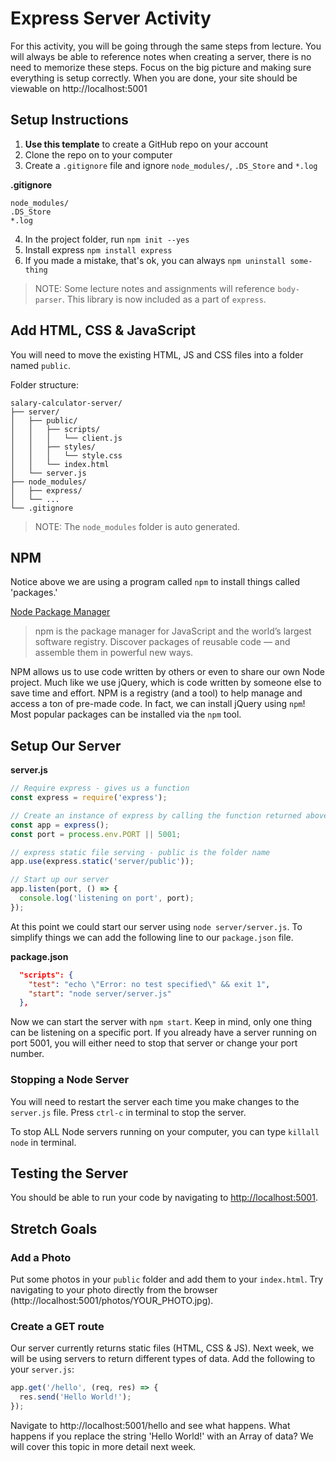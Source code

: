 # Express Server Activity

For this activity, you will be going through the same steps from lecture. You will always be able to reference notes when creating a server, there is no need to memorize these steps. Focus on the big picture and making sure everything is setup correctly. When you are done, your site should be viewable on http://localhost:5001


## Setup Instructions

1. **Use this template** to create a GitHub repo on your account
2. Clone the repo on to your computer
3. Create a `.gitignore` file and ignore `node_modules/`, `.DS_Store` and `*.log`
  
  **.gitignore**

  ```
  node_modules/
  .DS_Store
  *.log
  ```

4. In the project folder, run `npm init --yes`
5. Install express `npm install express`
6. If you made a mistake, that's ok, you can always `npm uninstall some-thing`

> NOTE: Some lecture notes and assignments will reference `body-parser`. This library is now included as a part of `express`.

## Add HTML, CSS & JavaScript

You will need to move the existing HTML, JS and CSS files into a folder named `public`.

Folder structure:

  ```
  salary-calculator-server/
  ├── server/
  │   ├── public/
  │   │   ├── scripts/
  │   │   │   └── client.js
  │   │   ├── styles/
  │   │   │   └── style.css
  │   │   └── index.html
  │   └── server.js
  ├── node_modules/
  │   ├── express/
  │   └── ...
  └── .gitignore
  ```

  > NOTE: The `node_modules` folder is auto generated.

## NPM

Notice above we are using a program called `npm` to install things called 'packages.'

[Node Package Manager](https://www.npmjs.com/) 

>npm is the package manager for JavaScript and the world’s largest software registry. Discover packages of reusable code — and assemble them in powerful new ways.

NPM allows us to use code written by others or even to share our own Node project. Much like we use jQuery, which is code written by someone else to save time and effort. NPM is a registry (and a tool) to help manage and access a ton of pre-made code. In fact, we can install jQuery using `npm`! Most popular packages can be installed via the `npm` tool.

## Setup Our Server

**server.js**

```JavaScript
// Require express - gives us a function
const express = require('express');

// Create an instance of express by calling the function returned above - gives us an object
const app = express();
const port = process.env.PORT || 5001;

// express static file serving - public is the folder name
app.use(express.static('server/public'));

// Start up our server
app.listen(port, () => {
  console.log('listening on port', port);
});
```

At this point we could start our server using `node server/server.js`. To simplify things we can add the following line to our `package.json` file.

**package.json**

```json
  "scripts": {
    "test": "echo \"Error: no test specified\" && exit 1",
    "start": "node server/server.js"
  },
```

Now we can start the server with `npm start`. Keep in mind, only one thing can be listening on a specific port. If you already have a server running on port 5001, you will either need to stop that server or change your port number.

### Stopping a Node Server

You will need to restart the server each time you make changes to the `server.js` file. Press `ctrl-c` in terminal to stop the server.

To stop ALL Node servers running on your computer, you can type `killall node` in terminal. 

## Testing the Server

You should be able to run your code by navigating to [http://localhost:5001](http://localhost:5001).


## Stretch Goals

### Add a Photo

Put some photos in your `public` folder and add them to your `index.html`. Try navigating to your photo directly from the browser (http://localhost:5001/photos/YOUR_PHOTO.jpg).

### Create a GET route

Our server currently returns static files (HTML, CSS & JS). Next week, we will be using servers to return different types of data. Add the following to your `server.js`:

```js
app.get('/hello', (req, res) => {
  res.send('Hello World!');
});
```

Navigate to http://localhost:5001/hello and see what happens. What happens if you replace the string 'Hello World!' with an Array of data? We will cover this topic in more detail next week.
